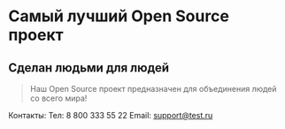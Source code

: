 # Самый лучший Open Source проект

## Сделан людьми для людей

> Наш Open Source проект предназначен для объединения людей со всего мира!

Контакты:
  Тел: 8 800 333 55 22
  Email: support@test.ru
